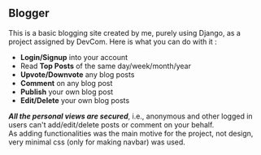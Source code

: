 ## Blogger
This is a basic blogging site created by me, purely using Django, as a project assigned by DevCom. Here is what you can do with it : <br/>

- <b>Login/Signup</b> into your account
- Read <b>Top Posts</b> of the same day/week/month/year
- <b>Upvote/Downvote</b> any blog posts
- <b>Comment</b> on any blog post
- <b>Publish</b> your own blog post
- <b>Edit/Delete</b> your own blog posts

<b><i>All the personal views are secured</i></b>, i.e., anonymous and other logged in users can't add/edit/delete posts or comment on your behalf.<br/>
As adding functionalities was the main motive for the project, not design, very minimal css (only for making navbar) was used.
